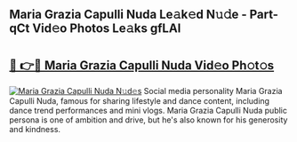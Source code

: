 ## Maria Grazia Capulli Nuda Le𝚊k𝚎d N𝚞𝚍e - Part-qCt Vid𝚎o Photos Le𝚊ks gfLAl

# <h2><a href="http://fbbtz0.evod.top/?m=Maria+Grazia+Capulli+Nuda">🔗 👉🔴 Maria Grazia Capulli Nuda Vid𝚎o Ph𝚘t𝚘s</a></h2>

[![Maria Grazia Capulli Nuda N𝚞d𝚎s](https://i.imgur.com/8V9OHl7.gif)](http://fbbtz0.evod.top/?m=Maria+Grazia+Capulli+Nuda)
Social media personality Maria Grazia Capulli Nuda, famous for sharing lifestyle and dance content, including dance trend performances and mini vlogs. Maria Grazia Capulli Nuda public persona is one of ambition and drive, but he's also known for his generosity and kindness. 
